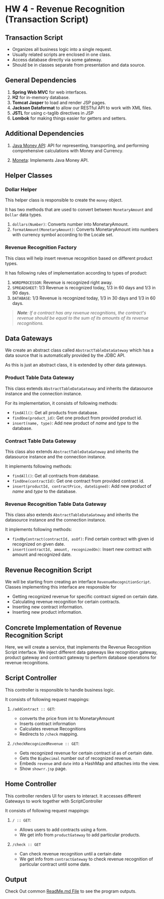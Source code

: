 # HW 4 - Revenue Recognition (Transaction Script)

## Transaction Script
* Organizes all business logic into a single request.
* Usually related scripts are enclosed in one class.
* Access database directly via some gateway.
* Should be in classes separate from presentation and data source.

## General Dependencies
1. **Spring Web MVC** for web interfaces.
2. **H2** for in-memory database.
3. **Tomcat Jasper** to load and render JSP pages.
4. **Jackson Dataformat** to allow our RESTful API to work with XML files.
5. **JSTL** for using c-taglib directives in JSP
6. **Lombok** for making things easier for getters and setters.

## Additional Dependencies
1. [Java Money API](https://mvnrepository.com/artifact/org.javamoney/moneta): API for representing, transporting, and performing
   comprehensive calculations with Money and Currency.
   
2. [Moneta](https://mvnrepository.com/artifact/org.javamoney/moneta): Implements Java Money API.

## Helper Classes
### Dollar Helper
This helper class is responsible to create the `money` object.

It has two methods that are used to convert between `MonetaryAmount` and `Dollar` data types.

1. `dollars(Number)`: Converts number into MonetaryAmount.
2. `formatAmount(MonetaryAmount)`: Converts MonetaryAmount into numbers with currency symbol according to the Locale set.


### Revenue Recognition Factory
This class will help insert revenue recognition based on different product types.

It has following rules of implementation according to types of product:

1. `WORDPROCESSOR`: Revenue is recognized right away.
2. `SPREADSHEET`: 1/3 Revenue is recognized today, 1/3 in 60 days and 1/3 in 90 days.
3. `DATABASE`: 1/3 Revenue is recognized today, 1/3 in 30 days and 1/3 in 60 days.

>_**Note**: If a contract has any revenue recognitions, the contract's revenue should be equal
> to the sum of its amounts of its revenue recognitions._ 

## Data Gateways
We create an abstract class called `AbstractTableDataGateway` which has a data source that is automatically provided by
the JDBC API.

As this is just an abstract class, it is extended by other data gateways.

### Product Table Data Gateway
This class extends `AbstractTableDataGateway` and inherits the datasource instance and the connection instance.

For its implementation, it consists of following methods:

* `findAll()`: Get all products from database.
* `findOne(product_id)`: Get one product from provided product id.
* `insert(name, type)`: Add new product of *name* and *type* to the database.

### Contract Table Data Gateway
This class also extends `AbstractTableDataGateway` and inherits the datasource instance and the connection instance.

It implements following methods:

* `findAll()`: Get all contracts from database.
* `findOne(contractId)`: Get one contract from provided contract id.
* `insert(productId, contractPrice, dateSigned)`: Add new product of *name* and *type* to the database.

### Revenue Recognition Table Data Gateway
This class also extends `AbstractTableDataGateway` and inherits the datasource instance and the connection instance.

It implements following methods:
* `findByContract(contractId, asOf)`: Find certain contract with given id recognized on given date.
* `insert(contractId, amount, recognizedOn)`: Insert new contract with amount and recognized date.

## Revenue Recognition Script
We will be starting from creating an interface `RevenueRecognitionScript`. Classes implementing this interface are
responsible for
- Getting recognized revenue for specific contract signed on certain date.
- Calculating revenue recognition for certain contracts.
- Inserting new contract information.
- Inserting new product information.

## Concrete Implementation of Revenue Recognition Script
Here, we will create a service, that implements the Revenue Recognition Script interface.
We inject different data gateways like recognition gateway, product gateway and contract gateway to perform
database operations for revenue recognitions.

## Script Controller
This controller is responsible to handle business logic. 

It consists of following request mappings:
1. `/addContract :: GET`:
    * converts the price from int to MonetaryAmount
    * Inserts contract information
    * Calculates revenue Recognitions
    * Redirects to `/check` mapping.
    
2. `/checkRecognizedRevenue :: GET`:
    * Gets recognized revenue for certain contract id as of certain date.
    * Gets the `BigDecimal` number out of recognized revenue.
    * Embeds `revenue` and `date` into a HashMap and attaches into the view.
    * Show `showrr.jsp` page.
    
## Home Controller
This controller renders UI for users to interact. It accesses different Gateways to work together with 
ScriptController

It consists of following request mappings:
1. `/ :: GET`:
    * Allows users to add contracts using a form.
    * We get info from `productGateway` to add particular products.
    
2. `/check :: GET`
    * Can check revenue recognition until a certain date
    * We get info from `contractGateway` to check revenue recognition of particular contract until some date.
    

## Output
Check Out common [ReadMe.md File](https://github.com/Suyogyart/SAD-2021/tree/master/HW4) to see the program outputs.

